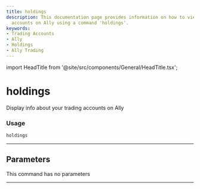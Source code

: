 ```yaml
---
title: holdings
description: This documentation page provides information on how to view your trading
  accounts on Ally using a command 'holdings'.
keywords:
- Trading Accounts
- Ally
- Holdings
- Ally Trading
---
```


import HeadTitle from '@site/src/components/General/HeadTitle.tsx';

<HeadTitle title="holdings - Ally - Brokers - Portfolio - Reference | OpenBB Terminal Docs" />

# holdings

Display info about your trading accounts on Ally

### Usage

```python
holdings
```

---

## Parameters

This command has no parameters


---
